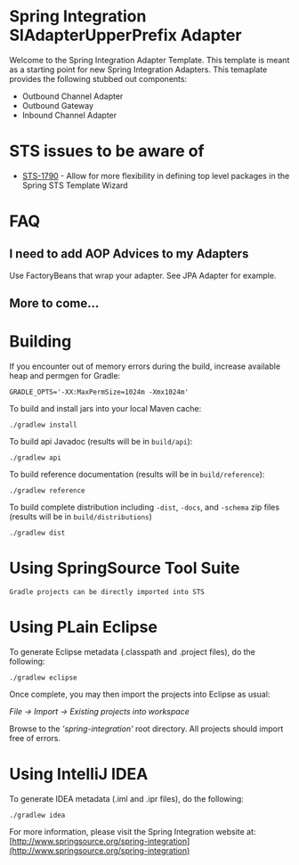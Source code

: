 Spring Integration SIAdapterUpperPrefix Adapter
=================================================

Welcome to the Spring Integration Adapter Template. This template is meant as a starting point for new Spring Integration Adapters. This temaplate provides the following
stubbed out components:

* Outbound Channel Adapter
* Outbound Gateway
* Inbound Channel Adapter

# STS issues to be aware of

* [STS-1790](https://issuetracker.springsource.com/browse/STS-1790) - Allow for more flexibility in defining top level packages in the Spring STS Template Wizard

# FAQ

## I need to add AOP Advices to my Adapters

Use FactoryBeans that wrap your adapter. See JPA Adapter for example.

## More to come...

# Building

If you encounter out of memory errors during the build, increase available heap and permgen for Gradle:

    GRADLE_OPTS='-XX:MaxPermSize=1024m -Xmx1024m'

To build and install jars into your local Maven cache:

    ./gradlew install

To build api Javadoc (results will be in `build/api`):

    ./gradlew api

To build reference documentation (results will be in `build/reference`):

    ./gradlew reference

To build complete distribution including `-dist`, `-docs`, and `-schema` zip files (results will be in `build/distributions`)

    ./gradlew dist

# Using SpringSource Tool Suite

	Gradle projects can be directly imported into STS

# Using PLain Eclipse

To generate Eclipse metadata (.classpath and .project files), do the following:

    ./gradlew eclipse

Once complete, you may then import the projects into Eclipse as usual:

 *File -> Import -> Existing projects into workspace*

Browse to the *'spring-integration'* root directory. All projects should import
free of errors.

# Using IntelliJ IDEA

To generate IDEA metadata (.iml and .ipr files), do the following:

    ./gradlew idea

For more information, please visit the Spring Integration website at:
[http://www.springsource.org/spring-integration](http://www.springsource.org/spring-integration)
